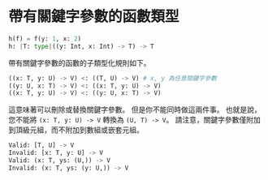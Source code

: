 # 帶有關鍵字參數的函數類型

```python
h(f) = f(y: 1, x: 2)
h: |T: type|((y: Int, x: Int) -> T) -> T
```

帶有關鍵字參數的函數的子類型化規則如下。

```python
((x: T, y: U) -> V) <: ((T, U) -> V) # x, y 為任意關鍵字參數
((y: U, x: T) -> V) <: ((x: T, y: U) -> V)
((x: T, y: U) -> V) <: ((y: U, x: T) -> V)
```

這意味著可以刪除或替換關鍵字參數。
但是你不能同時做這兩件事。
也就是說，您不能將 `(x: T, y: U) -> V` 轉換為 `(U, T) -> V`。
請注意，關鍵字參數僅附加到頂級元組，而不附加到數組或嵌套元組。

```python
Valid: [T, U] -> V
Invalid: [x: T, y: U] -> V
Valid: (x: T, ys: (U,)) -> V
Invalid: (x: T, ys: (y: U,)) -> V
```